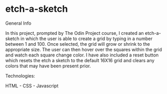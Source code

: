 # etch-a-sketch

General Info

In this project, prompted by The Odin Project course, I created an etch-a-sketch in which the user is able to create a grid by typing in a number between 1 and 100. Once selected, the grid will grow or shrink to the appropriate size. The user can then hover over the squares within the grid and watch each square change color. I have also included a reset button which resets the etch a sketch to the default 16X16 grid and clears any colors that may have been present prior. 

Technologies:

HTML - CSS - Javascript
